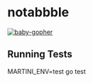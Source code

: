 notabbble
=========
[![baby-gopher](https://raw2.github.com/drnic/babygopher-site/gh-pages/images/babygopher-badge.png)](http://www.babygopher.org)

## Running Tests
MARTINI_ENV=test go test
